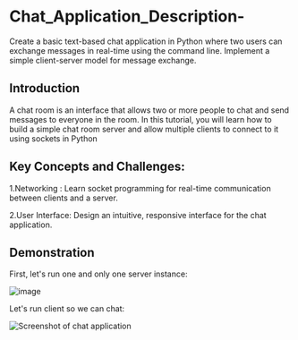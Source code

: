 # Chat_Application_Description-

 Create a basic text-based chat application in Python where two users can exchange messages in real-time using the command line. Implement a simple client-server model for message exchange.

 ## Introduction 
 A chat room is an interface that allows two or more people to chat and send messages to everyone in the room. In this tutorial, you will learn how to build a simple chat room server and allow multiple clients to connect to it using sockets in Python

 ## Key Concepts and Challenges:

 
1.Networking : Learn socket programming for real-time communication between clients and a server.

2.User Interface: Design an intuitive, responsive interface for the chat application.

## Demonstration
First, let's run one and only one server instance:

![image](https://github.com/user-attachments/assets/7159f939-5c1a-48ea-b314-77775c36175e)

Let's run client so we can chat:

![Screenshot of chat application](https://github.com/user-attachments/assets/6caf34bf-cfc6-492c-bc4b-c8287c6b6588)

